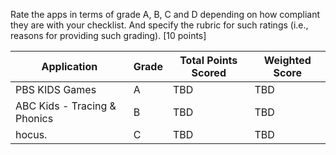Rate the apps in terms of grade A, B, C and D depending on how compliant they are with your checklist. And specify the rubric for such ratings (i.e., reasons for providing such grading). [10 points]

| Application | Grade | Total Points Scored | Weighted Score |
| --------------- | --------------- | --------------- | --------------- |
| PBS KIDS Games | A | TBD | TBD |
| ABC Kids - Tracing & Phonics | B | TBD | TBD |
| hocus. | C | TBD | TBD |
